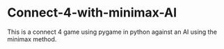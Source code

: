 # Connect-4-with-minimax-AI
This is a connect 4 game using pygame in python against an AI using the minimax method.

